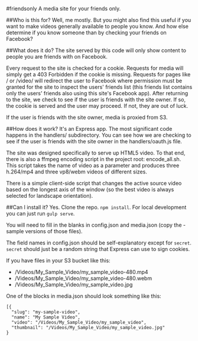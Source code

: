 #friendsonly
A media site for your friends only.

##Who is this for?
Well, me mostly. But you might also find this useful if you want to make videos generally available to people you know. And how else determine if you know someone than by checking your friends on Facebook?

##What does it do?
The site served by this code will only show content to people you are friends with on Facebook.

Every request to the site is checked for a cookie. Requests for media will simply get a 403 Forbidden if the cookie is missing. Requests for pages like / or /video/<slug> will redirect the user to Facebook where permission must be granted for the site to inspect the users' friends list (this friends list contains only the users' friends also using this site's Facebook app). After returning to the site, we check to see if the user is friends with the site owner. If so, the cookie is served and the user may proceed. If not, they are out of luck.

If the user is friends with the site owner, media is proxied from S3.

##How does it work?
It's an Express app. The most significant code happens in the handlers/ subdirectory. You can see how we are checking to see if the user is friends with the site owner in the handlers/oauth.js file.

The site was designed specifically to serve up HTML5 video. To that end, there is also a ffmpeg encoding script in the project root: encode_all.sh. This script takes the name of video as a parameter and produces three h.264/mp4 and three vp8/webm videos of different sizes.

There is a simple client-side script that changes the active source video based on the longest axis of the window (so the best video is always selected for landscape orientation).

##Can I install it?
Yes. Clone the repo. `npm install`. For local development you can just run `gulp serve`.

You will need to fill in the blanks in config.json and media.json (copy the -sample versions of those files).

The field names in config.json should be self-explanatory except for `secret`. `secret` should just be a random string that Express can use to sign cookies.

If you have files in your S3 bucket like this:

* /Videos/My\_Sample\_Video/my\_sample\_video-480.mp4
* /Videos/My\_Sample\_Video/my\_sample\_video-480.webm
* /Videos/My\_Sample\_Video/my\_sample\_video.jpg


One of the blocks in media.json should look something like this:

```
[{
  "slug": "my-sample-video",
  "name": "My Sample Video",
  "video": "/Videos/My_Sample_Video/my_sample_video",
  "thumbnail": "/Videos/My_Sample_Video/my_sample_video.jpg"
}
```
